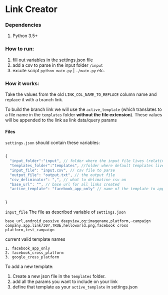 # Link Creator 

### Dependencies
1. Python 3.5+ 

### How to run:
1. fill out variables in the settings.json file
2. add a csv to parse in the input folder `/input`
3. excute script `python main.py` | `./main.py` etc. 

### How it works:

Take the values from the old `LINK_COL_NAME_TO_REPLACE` column name and replace it with a branch link. 

To build the branch link we will use the `active_template` (which translates to a file name in the `templates` folder 
**without the file extension**). These values will be appended to the link as link data/query params

#### Files

`settings.json` should contain these variables:

```javascript

{
  "input_folder":"input", // folder where the input file lives (relative path) (should not need to be changed)
  "templates_folder":"templates", //folder where default templates live (should not need to be changed)
  "input_file": "input.csv", // csv file to parse
  "output_file": "output.txt", // the output file
  "csv_deliminator": ",", // what to delimatine csv on 
  "base_url": "", // base url for all links created 
  "active_template": "facebook_app_only" // name of the template to apply from the template folder


}
```

`input_file` The file as described variable of `settings.json` 

```csv
base_url,android_passive_deepview,og:imagename,platform,~campaign
company.app.link/30?,TRUE,helloworld.png,facebook cross platform,test_campaign
```


current valid template names 
```
1. facebook_app_only
2. facebook_cross_platform
3. google_cross_platform
```

To add a new template:

1. Create a new json file in the `templates` folder. 
2. add all the params you want to include on your link
3. define that template as your `active_template` in settings.json

